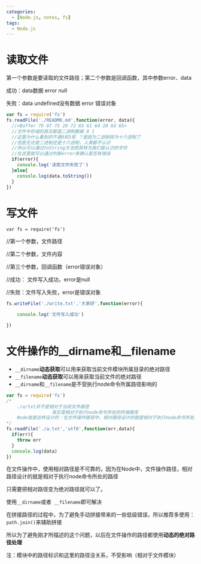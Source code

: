 ```yaml
---
categories:
  - [Node.js, notes, fs]
tags:
  - Node.js
---
```

# 读取文件

第一个参数是要读取的文件路径；第二个参数是回调函数，其中参数error、data

成功：data数据  error null

失败：data undefined没有数据   error 错误对象

```javascript
var fs = require('fs')
fs.readFile('./README.md',function(error, data){
  //<Buffer 79 6f 75 20 72 65 61 64 20 6d 65>
  //文件中存储的其实都是二进制数据 0 1
  //这里为什么看到的不是0和1呢 ？是因为二进制转为十六进制了
  //但是无论是二进制还是十六进制，人类都不认识
  //所以可以通过toString方法把其转为我们能认识的字符
  //在这里就可以通过判断error来确认是否有错误
  if(error){
    console.log('读取文件失败了')
  }else{
    console.log(data.toString())
  }
})
```

# 写文件

`var fs = require('fs')`

//第一个参数，文件路径

//第二个参数，文件内容

//第三个参数，回调函数（error错误对象）

//成功： 文件写入成功，error是null

//失败：文件写入失败，error是错误对象

```javascript
fs.writeFile('./write.txt','大家好',function(error){

	console.log('文件写入成功')

})
```



# 文件操作的__dirname和__filename

- `__dirname`**动态获取**可以用来获取当前文件模块所属目录的绝对路径
- `__filename`**动态获取**可以用来获取当前文件的绝对路径
- `__dirname`和`__filename`是不受执行node命令所属路径影响的

``` javascript
var fs = require('fs')
/*
	./a/txt并不是相对于当前文件路径
				 其实是相对于执行node命令所处的终端路径
	Node就是这样设计的：在文件操作路径中，相对路径设计的就是相对于执行node命令所处的路径
*/
fs.readFile('./a.txt','utf8',function(err,data){
  if(err){
    throw err
  }
  console.log(data)
})
```

在文件操作中，使用相对路径是不可靠的，因为在Node中，文件操作路径，相对路径设计的就是相对于执行node命令所处的路径

只需要把相对路径变为绝对路径就可以了。

使用`__dirname`或者` __filename`即可解决

在拼接路径的过程中，为了避免手动拼接带来的一些低级错误，所以推荐多使用：`path.join()`来辅助拼接

所以为了避免刚才所描述的这个问题，以后在文件操作的路径都使用**动态的绝对路径处理**

注：模块中的路径标识和这里的路径没关系，不受影响（相对于文件模块）